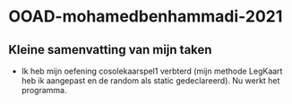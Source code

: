 # OOAD-mohamedbenhammadi-2021

## Kleine samenvatting van mijn taken

* Ik heb mijn oefening cosolekaarspel1 verbterd (mijn methode LegKaart heb ik aangepast en de random als static gedeclareerd). Nu werkt het programma.

